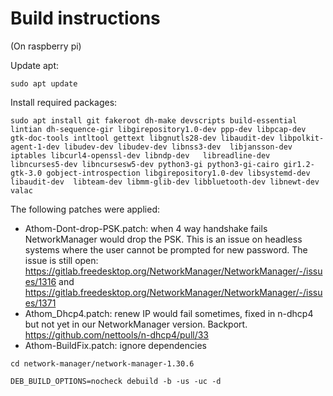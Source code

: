 # Build instructions

(On raspberry pi)

Update apt: 
```
sudo apt update
```

Install required packages:
```
sudo apt install git fakeroot dh-make devscripts build-essential lintian dh-sequence-gir libgirepository1.0-dev ppp-dev libpcap-dev gtk-doc-tools intltool gettext libgnutls28-dev libaudit-dev libpolkit-agent-1-dev libudev-dev libudev-dev libnss3-dev  libjansson-dev iptables libcurl4-openssl-dev libndp-dev   libreadline-dev libncurses5-dev libncursesw5-dev python3-gi python3-gi-cairo gir1.2-gtk-3.0 gobject-introspection libgirepository1.0-dev libsystemd-dev libaudit-dev  libteam-dev libmm-glib-dev libbluetooth-dev libnewt-dev valac
```

The following patches were applied:
- Athom-Dont-drop-PSK.patch: when 4 way handshake fails NetworkManager would drop the PSK. This is an issue on headless systems where the user cannot be prompted for new password. The issue is still open: https://gitlab.freedesktop.org/NetworkManager/NetworkManager/-/issues/1316 and https://gitlab.freedesktop.org/NetworkManager/NetworkManager/-/issues/1371
- Athom_Dhcp4.patch: renew IP would fail sometimes, fixed in n-dhcp4 but not yet in our NetworkManager version. Backport. https://github.com/nettools/n-dhcp4/pull/33
- Athom-BuildFix.patch: ignore dependencies

`cd network-manager/network-manager-1.30.6`

`DEB_BUILD_OPTIONS=nocheck debuild -b -us -uc -d`
